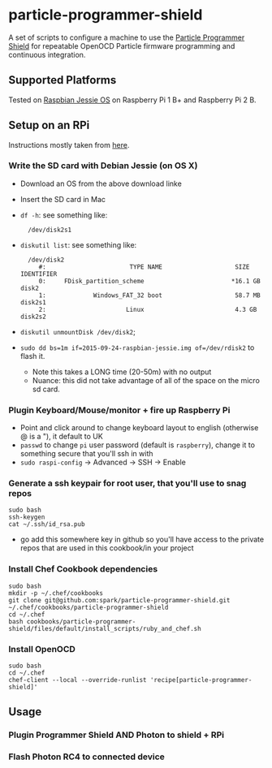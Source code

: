 # particle-programmer-shield

A set of scripts to configure a machine to use the [Particle Programmer Shield](https://github.com/spark/shields/tree/master/photon-shields/programmer-shield) for repeatable OpenOCD Particle firmware programming and continuous integration.

Supported Platforms
------------

Tested on [Raspbian Jessie OS](https://www.raspberrypi.org/downloads/raspbian/) on Raspberry Pi 1 B+ and Raspberry Pi 2 B.

Setup on an RPi
---

Instructions mostly taken from [here](https://www.raspberrypi.org/documentation/installation/installing-images/mac.md).

### Write the SD card with Debian Jessie (on OS X)

- Download an OS from the above download linke
- Insert the SD card in Mac
- `df -h`: see something like:

        /dev/disk2s1

- `diskutil list`: see something like:

        /dev/disk2
           #:                       TYPE NAME                    SIZE       IDENTIFIER
           0:     FDisk_partition_scheme                        *16.1 GB    disk2
           1:             Windows_FAT_32 boot                    58.7 MB    disk2s1
           2:                      Linux                         4.3 GB     disk2s2

- `diskutil unmountDisk /dev/disk2`;
- `sudo dd bs=1m if=2015-09-24-raspbian-jessie.img of=/dev/rdisk2` to flash it.
  - Note this takes a LONG time (20-50m) with no output
  - Nuance: this did not take advantage of all of the space on the micro sd card.

### Plugin Keyboard/Mouse/monitor + fire up Raspberry Pi

- Point and click around to change keyboard layout to english (otherwise @ is a "), it default to UK
- `passwd` to change `pi` user password (default is `raspberry`), change it to something secure that you'll ssh in with
- `sudo raspi-config` -> Advanced -> SSH -> Enable

### Generate a ssh keypair for root user, that you'll use to snag repos

    sudo bash
    ssh-keygen
    cat ~/.ssh/id_rsa.pub

- go add this somewhere key in github so you'll have access to the private repos that are used in this cookbook/in your project

### Install Chef Cookbook dependencies

    sudo bash
    mkdir -p ~/.chef/cookbooks
    git clone git@github.com:spark/particle-programmer-shield.git ~/.chef/cookbooks/particle-programmer-shield
    cd ~/.chef
    bash cookbooks/particle-programmer-shield/files/default/install_scripts/ruby_and_chef.sh

### Install OpenOCD

    sudo bash
    cd ~/.chef
    chef-client --local --override-runlist 'recipe[particle-programmer-shield]'

Usage
---

### Plugin Programmer Shield AND Photon to shield + RPi
### Flash Photon RC4 to connected device


